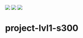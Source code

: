 <a href="https://codeclimate.com/github/ToLive/project-lvl1-s300/maintainability"><img src="https://api.codeclimate.com/v1/badges/41d437a67a7d7a8315d5/maintainability" /></a>
<a href="https://codeclimate.com/github/ToLive/project-lvl1-s300/test_coverage"><img src="https://api.codeclimate.com/v1/badges/41d437a67a7d7a8315d5/test_coverage" /></a>
<img src="https://travis-ci.org/ToLive/project-lvl1-s300.svg?branch=master" />

# project-lvl1-s300
